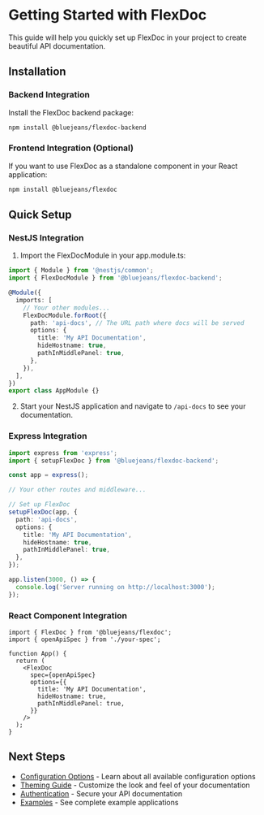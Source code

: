 # Getting Started with FlexDoc

This guide will help you quickly set up FlexDoc in your project to create beautiful API documentation.

## Installation

### Backend Integration

Install the FlexDoc backend package:

```bash
npm install @bluejeans/flexdoc-backend
```

### Frontend Integration (Optional)

If you want to use FlexDoc as a standalone component in your React application:

```bash
npm install @bluejeans/flexdoc
```

## Quick Setup

### NestJS Integration

1. Import the FlexDocModule in your app.module.ts:

```typescript
import { Module } from '@nestjs/common';
import { FlexDocModule } from '@bluejeans/flexdoc-backend';

@Module({
  imports: [
    // Your other modules...
    FlexDocModule.forRoot({
      path: 'api-docs', // The URL path where docs will be served
      options: {
        title: 'My API Documentation',
        hideHostname: true,
        pathInMiddlePanel: true,
      },
    }),
  ],
})
export class AppModule {}
```

2. Start your NestJS application and navigate to `/api-docs` to see your documentation.

### Express Integration

```typescript
import express from 'express';
import { setupFlexDoc } from '@bluejeans/flexdoc-backend';

const app = express();

// Your other routes and middleware...

// Set up FlexDoc
setupFlexDoc(app, {
  path: 'api-docs',
  options: {
    title: 'My API Documentation',
    hideHostname: true,
    pathInMiddlePanel: true,
  },
});

app.listen(3000, () => {
  console.log('Server running on http://localhost:3000');
});
```

### React Component Integration

```tsx
import { FlexDoc } from '@bluejeans/flexdoc';
import { openApiSpec } from './your-spec';

function App() {
  return (
    <FlexDoc
      spec={openApiSpec}
      options={{
        title: 'My API Documentation',
        hideHostname: true,
        pathInMiddlePanel: true,
      }}
    />
  );
}
```

## Next Steps

- [Configuration Options](./configuration.md) - Learn about all available configuration options
- [Theming Guide](./theming.md) - Customize the look and feel of your documentation
- [Authentication](../packages/backend/docs/authentication.md) - Secure your API documentation
- [Examples](../packages/examples) - See complete example applications
